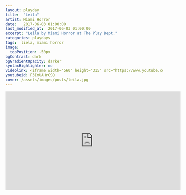 ```yaml
---
layout: playday
title:  "Leila"
artist: Miami Horror
date:   2017-06-03 01:00:00
last_modified_at:  2017-06-03 01:00:00
excerpt: "Leila by Miami Horror at The Play Dept."
categories: playdays
tags:  liela, miami horror
image:
  topPosition: -50px
bgContrast: dark
bgGradientOpacity: darker
syntaxHighlighter: no
videolink: <iframe width="560" height="315" src="https://www.youtube.com/embed/F3ImUAHrCSQ?rel=0&amp;showinfo=0" frameborder="0" allowfullscreen></iframe>
youtubeid: F3ImUAHrCSQ
cover: /assets/images/posts/leila.jpg
---
```



<iframe width="560" height="315" src="https://www.youtube.com/embed/F3ImUAHrCSQ?rel=0&amp;showinfo=0" frameborder="0" allowfullscreen></iframe>